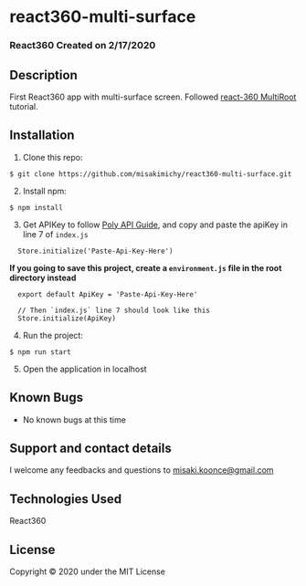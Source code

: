 # react360-multi-surface

### React360 Created on 2/17/2020

## Description
First React360 app with multi-surface screen.
Followed [react-360 MultiRoot](https://github.com/facebook/react-360/tree/master/Samples/MultiRoot) tutorial.


## Installation
1. Clone this repo:
```
$ git clone https://github.com/misakimichy/react360-multi-surface.git
```

2. Install npm:

```
$ npm install
```

3. Get APIKey to follow [Poly API Guide](https://developers.google.com/poly/develop/api), and copy and paste the apiKey in line 7 of `index.js`
```
  Store.initialize('Paste-Api-Key-Here')
```
  
  __If you going to save this project, create a `environment.js` file in the root directory instead__

```
  export default ApiKey = 'Paste-Api-Key-Here'
  
  // Then `index.js` line 7 should look like this
  Store.initialize(ApiKey)
```

4. Run the project:
```
$ npm run start 
```

5. Open the application in localhost


## Known Bugs
- No known bugs at this time

## Support and contact details
I welcome any feedbacks and questions to misaki.koonce@gmail.com

## Technologies Used
React360

## License
Copyright © 2020 under the MIT License
